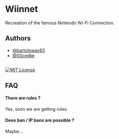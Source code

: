 
# Wiinnet

Recreation of the famous Nintendo Wi-Fi Connection.


## Authors

- [@bartolowav83](https://www.github.com/bartolowav83)
- [@00cedke](https://www.github.com/00cedke)


## 
[![MIT License](https://img.shields.io/badge/License-MIT-green.svg)](https://choosealicense.com/licenses/mit/)



## FAQ

#### There are rules ?

Yes, soon we are getting rules.

#### Does ban / IP bans are possible ?
Maybe...
